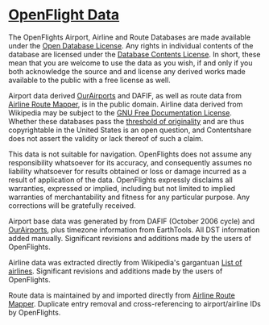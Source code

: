 # [OpenFlight Data](http://openflights.org/data.html)

The OpenFlights Airport, Airline and Route Databases are made available under the [Open Database License](http://opendatacommons.org/licenses/odbl/1.0/). Any rights in individual contents of the database are licensed under the [Database Contents License](http://opendatacommons.org/licenses/dbcl/1.0/). In short, these mean that you are welcome to use the data as you wish, if and only if you both acknowledge the source and and license any derived works made available to the public with a free license as well.

Airport data derived [OurAirports](http://ourairports.com/) and DAFIF, as well as route data from [Airline Route Mapper](http://arm.64hosts.com/), is in the public domain. Airline data derived from Wikipedia may be subject to the [GNU Free Documentation License](http://www.gnu.org/copyleft/fdl.html). Whether these databases pass the [threshold of originality](http://en.wikipedia.org/wiki/Threshold_of_originality) and are thus copyrightable in the United States is an open question, and Contentshare does not assert the validity or lack thereof of such a claim.

This data is not suitable for navigation. OpenFlights does not assume any responsibility whatsoever for its accuracy, and consequently assumes no liability whatsoever for results obtained or loss or damage incurred as a result of application of the data. OpenFlights expressly disclaims all warranties, expressed or implied, including but not limited to implied warranties of merchantability and fitness for any particular purpose.
Any corrections will be gratefully received.

Airport base data was generated by from DAFIF (October 2006 cycle) and [OurAirports](http://ourairports.com/), plus timezone information from EarthTools. All DST information added manually. Significant revisions and additions made by the users of OpenFlights.

Airline data was extracted directly from Wikipedia's gargantuan [List of airlines](http://en.wikipedia.org/en/List_of_airlines). Significant revisions and additions made by the users of OpenFlights.

Route data is maintained by and imported directly from [Airline Route Mapper](http://arm.64hosts.com/). Duplicate entry removal and cross-referencing to airport/airline IDs by OpenFlights.
